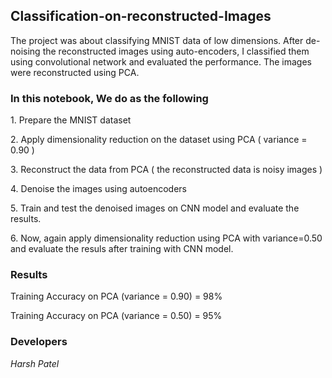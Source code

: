 <h2>Classification-on-reconstructed-Images</h2>
<p>The project was about classifying MNIST data of low dimensions. After de-noising the reconstructed images using auto-encoders, I classified them using convolutional network and evaluated the performance. The images were reconstructed using PCA.</p>

<h3>In this notebook, We do as the following</h3>
<p>1. Prepare the MNIST dataset</p>
<p>2. Apply dimensionality reduction on the dataset using PCA ( variance = 0.90 )</p>
<p>3. Reconstruct the data from PCA ( the reconstructed data is noisy images )</p>
<p>4. Denoise the images using autoencoders</p>
<p>5. Train and test the denoised images on CNN model and evaluate the results.</p>
<p>6. Now, again apply dimensionality reduction using PCA with variance=0.50 and evaluate the resuls after training with CNN model.</p>

<h3>Results</h3>
<p>Training Accuracy on PCA (variance = 0.90) = 98% </p>
<p>Training Accuracy on PCA (variance = 0.50) = 95% </p>

<h3>Developers</h3>
<p><i>Harsh Patel</i></p>

